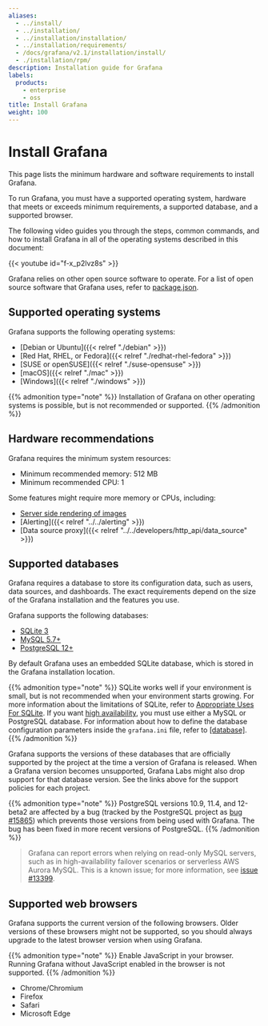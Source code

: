 ```yaml
---
aliases:
  - ../install/
  - ../installation/
  - ../installation/installation/
  - ../installation/requirements/
  - /docs/grafana/v2.1/installation/install/
  - ./installation/rpm/
description: Installation guide for Grafana
labels:
  products:
    - enterprise
    - oss
title: Install Grafana
weight: 100
---
```


# Install Grafana

This page lists the minimum hardware and software requirements to install Grafana.

To run Grafana, you must have a supported operating system, hardware that meets or exceeds minimum requirements, a supported database, and a supported browser.

The following video guides you through the steps, common commands, and how to install Grafana in all of the operating systems described in this document:

{{< youtube id="f-x_p2lvz8s" >}}

Grafana relies on other open source software to operate. For a list of open source software that Grafana uses, refer to [package.json](https://github.com/grafana/grafana/blob/main/package.json).

## Supported operating systems

Grafana supports the following operating systems:

- [Debian or Ubuntu]({{< relref "./debian" >}})
- [Red Hat, RHEL, or Fedora]({{< relref "./redhat-rhel-fedora" >}})
- [SUSE or openSUSE]({{< relref "./suse-opensuse" >}})
- [macOS]({{< relref "./mac" >}})
- [Windows]({{< relref "./windows" >}})

{{% admonition type="note" %}}
Installation of Grafana on other operating systems is possible, but is not recommended or supported.
{{% /admonition %}}

## Hardware recommendations

Grafana requires the minimum system resources:

- Minimum recommended memory: 512 MB
- Minimum recommended CPU: 1

Some features might require more memory or CPUs, including:

- [Server side rendering of images](/grafana/plugins/grafana-image-renderer#requirements)
- [Alerting]({{< relref "../../alerting" >}})
- [Data source proxy]({{< relref "../../developers/http_api/data_source" >}})

## Supported databases

Grafana requires a database to store its configuration data, such as users, data sources, and dashboards. The exact requirements depend on the size of the Grafana installation and the features you use.

Grafana supports the following databases:

- [SQLite 3](https://www.sqlite.org/index.html)
- [MySQL 5.7+](https://www.mysql.com/support/supportedplatforms/database.html)
- [PostgreSQL 12+](https://www.postgresql.org/support/versioning/)

By default Grafana uses an embedded SQLite database, which is stored in the Grafana installation location.

{{% admonition type="note" %}}
SQLite works well if your environment is small, but is not recommended when your environment starts growing. For more information about the limitations of SQLite, refer to [Appropriate Uses For SQLite](https://www.sqlite.org/whentouse.html). If you want [high availability](/docs/grafana/latest/setup-grafana/set-up-for-high-availability), you must use either a MySQL or PostgreSQL database. For information about how to define the database configuration parameters inside the `grafana.ini` file, refer to [[database]](/docs/grafana/latest/setup-grafana/configure-grafana/#database).
{{% /admonition %}}

Grafana supports the versions of these databases that are officially supported by the project at the time a version of Grafana is released. When a Grafana version becomes unsupported, Grafana Labs might also drop support for that database version. See the links above for the support policies for each project.

{{% admonition type="note" %}}
PostgreSQL versions 10.9, 11.4, and 12-beta2 are affected by a bug (tracked by the PostgreSQL project as [bug #15865](https://www.postgresql.org/message-id/flat/15865-17940eacc8f8b081%40postgresql.org)) which prevents those versions from being used with Grafana. The bug has been fixed in more recent versions of PostgreSQL.
{{% /admonition %}}

> Grafana can report errors when relying on read-only MySQL servers, such as in high-availability failover scenarios or serverless AWS Aurora MySQL. This is a known issue; for more information, see [issue #13399](https://github.com/grafana/grafana/issues/13399).

## Supported web browsers

Grafana supports the current version of the following browsers. Older versions of these browsers might not be supported, so you should always upgrade to the latest browser version when using Grafana.

{{% admonition type="note" %}}
Enable JavaScript in your browser. Running Grafana without JavaScript enabled in the browser is not supported.
{{% /admonition %}}

- Chrome/Chromium
- Firefox
- Safari
- Microsoft Edge
